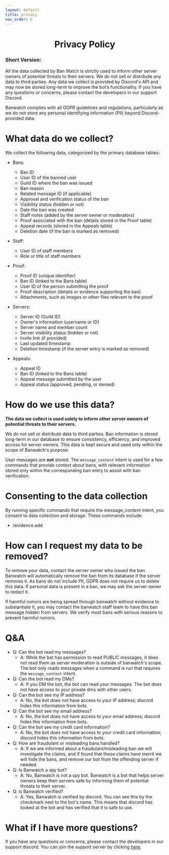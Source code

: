 ```yaml
---
layout: default
title: privacy
nav_order: 6
---
```


<h1 align="center">Privacy Policy</h1>

### Short Version:

All the data collected by Ban Watch is strictly used to inform other server owners of potential threats to their
servers. We do not sell or distribute any data to third parties. Any data we collect is provided by Discord's API and
may now be stored long-term to improve the bot’s functionality. If you have any questions or concerns, please contact
the developers in our support Discord.

Banwatch complies with all GDPR guidelines and regulations, particularly as we do not store any personal identifying
information (PII) beyond Discord-provided data.

# What data do we collect?

We collect the following data, categorized by the primary database tables:

* Bans:
    * Ban ID
    * User ID of the banned user
    * Guild ID where the ban was issued
    * Ban reason
    * Related message ID (if applicable)
    * Approval and verification status of the ban
    * Visibility status (hidden or not)
    * Date the ban was created
    * Staff notes (added by the server owner or moderators)
    * Proof associated with the ban (details stored in the Proof table)
    * Appeal records (stored in the Appeals table)
    * Deletion date (if the ban is marked as removed)

* Staff:
    * User ID of staff members
    * Role or title of staff members

* Proof:
    * Proof ID (unique identifier)
    * Ban ID (linked to the Bans table)
    * User ID of the person submitting the proof
    * Proof description (details or evidence supporting the ban)
    * Attachments, such as images or other files relevant to the proof

* Servers:
    * Server ID (Guild ID)
    * Owner's information (username or ID)
    * Server name and member count
    * Server visibility status (hidden or not)
    * Invite link (if provided)
    * Last updated timestamp
    * Deletion timestamp (if the server entry is marked as removed)

* Appeals:
    * Appeal ID
    * Ban ID (linked to the Bans table)
    * Appeal message submitted by the user
    * Appeal status (approved, pending, or denied)

# How do we use this data?

<b>The data we collect is used solely to inform other server owners of potential threats to their servers.</b>

We do not sell or distribute data to third parties. Ban information is stored long-term in our database to ensure consistency, efficiency, and improved access for server owners. This data is kept secure and used only within the scope of Banwatch's purpose.

User messages are <b>not</b> stored. The `message_content` intent is used for a few commands that provide context about bans, with relevant information stored only within the corresponding ban entry to assist with ban verification.

# Consenting to the data collection

By running specific commands that require the message_content intent, you consent to data collection and storage. These commands include:

- /evidence add

# How can I request my data to be removed?

To remove your data, contact the server owner who issued the ban. Banwatch will automatically remove the ban from its database if the server removes it. As bans do not include PII, GDPR does not require us to delete this data. If personal data is present in a ban, we may ask the server owner to redact it.

If harmful rumors are being spread through banwatch without evidence to substantiate it, you may contact the banwatch staff team to have this ban message hidden from servers. We verify most bans with serious reasons to prevent harmful rumors.

# Q&A

* Q: Can the bot read my messages?
  * A: While the bot has permission to read PUBLIC messages, it does not read them as server moderation is outside of
  banwatch's scope. The bot only reads messages when a command is run that requires the `message_content` intent.
* Q: Can the bot read my DMs?
  * A: If you DM the bot, the bot can read your messages. The bot does not have access to your private dms with other
    users.
* Q: Can the bot see my IP address?
  * A: No, the bot does not have access to your IP address; discord hides this information from bots.
* Q: Can the bot see my email address?
  * A: No, the bot does not have access to your email address; discord hides this information from bots.
* Q: Can the bot see my credit card information?
  * A: No, the bot does not have access to your credit card information; discord hides this information from bots.
* Q: How are fraudulant or misleading bans handled?
  * A: If we are informed about a fraudulant/misleading ban we will investigate the claims, and if found that these claims
    have merrit we will hide the bans, and remove our bot from the offending server if needed.
* Q: Is Banwatch a spy bot?
  * A: No, Banwatch is not a spy bot. Banwatch is a bot that helps server owners keep their servers safe by informing them
    of potential threats to their server.
* Q: is Banwatch verified?
  * A: Yes, Banwatch is verified by discord. You can see this by the checkmark next to the bot's name. This means that
    discord has looked at the bot and has verified that it is safe to use.

# What if I have more questions?

If you have any questions or concerns, please contact the developers in our support discord. You can join the support
server by clicking [here](https://discord.gg/q7Ukwe2FC2).

